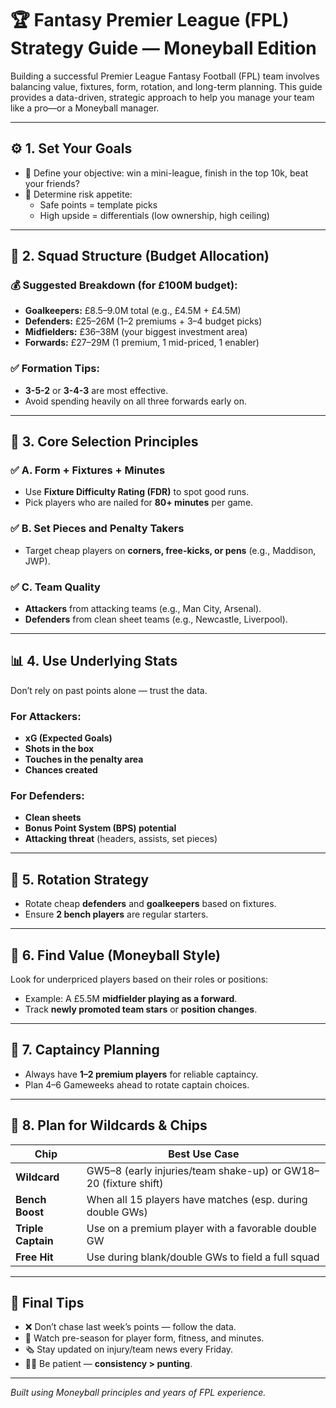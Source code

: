 # 🏆 Fantasy Premier League (FPL) Strategy Guide — Moneyball Edition

Building a successful Premier League Fantasy Football (FPL) team involves balancing value, fixtures, form, rotation, and long-term planning. This guide provides a data-driven, strategic approach to help you manage your team like a pro—or a Moneyball manager.

---

## ⚙️ 1. Set Your Goals

- 🎯 Define your objective: win a mini-league, finish in the top 10k, beat your friends?
- 🔁 Determine risk appetite:
  - Safe points = template picks
  - High upside = differentials (low ownership, high ceiling)

---

## 🧱 2. Squad Structure (Budget Allocation)

### 💰 Suggested Breakdown (for £100M budget):
- **Goalkeepers:** £8.5–9.0M total (e.g., £4.5M + £4.5M)
- **Defenders:** £25–26M (1–2 premiums + 3–4 budget picks)
- **Midfielders:** £36–38M (your biggest investment area)
- **Forwards:** £27–29M (1 premium, 1 mid-priced, 1 enabler)

### ✅ Formation Tips:
- **3-5-2** or **3-4-3** are most effective.
- Avoid spending heavily on all three forwards early on.

---

## 🧠 3. Core Selection Principles

### ✅ A. Form + Fixtures + Minutes
- Use **Fixture Difficulty Rating (FDR)** to spot good runs.
- Pick players who are nailed for **80+ minutes** per game.

### ✅ B. Set Pieces and Penalty Takers
- Target cheap players on **corners, free-kicks, or pens** (e.g., Maddison, JWP).

### ✅ C. Team Quality
- **Attackers** from attacking teams (e.g., Man City, Arsenal).
- **Defenders** from clean sheet teams (e.g., Newcastle, Liverpool).

---

## 📊 4. Use Underlying Stats

Don’t rely on past points alone — trust the data.

### For Attackers:
- **xG (Expected Goals)**
- **Shots in the box**
- **Touches in the penalty area**
- **Chances created**

### For Defenders:
- **Clean sheets**
- **Bonus Point System (BPS) potential**
- **Attacking threat** (headers, assists, set pieces)

---

## 🔁 5. Rotation Strategy

- Rotate cheap **defenders** and **goalkeepers** based on fixtures.
- Ensure **2 bench players** are regular starters.

---

## 💎 6. Find Value (Moneyball Style)

Look for underpriced players based on their roles or positions:
- Example: A £5.5M **midfielder playing as a forward**.
- Track **newly promoted team stars** or **position changes**.

---

## 🧮 7. Captaincy Planning

- Always have **1–2 premium players** for reliable captaincy.
- Plan 4–6 Gameweeks ahead to rotate captain choices.

---

## 📅 8. Plan for Wildcards & Chips

| Chip           | Best Use Case                                                  |
|----------------|----------------------------------------------------------------|
| **Wildcard**   | GW5–8 (early injuries/team shake-up) or GW18–20 (fixture shift) |
| **Bench Boost**| When all 15 players have matches (esp. during double GWs)      |
| **Triple Captain** | Use on a premium player with a favorable double GW        |
| **Free Hit**   | Use during blank/double GWs to field a full squad              |

---

## 🧠 Final Tips

- ❌ Don’t chase last week’s points — follow the data.
- 👀 Watch pre-season for player form, fitness, and minutes.
- 🗞️ Stay updated on injury/team news every Friday.
- 🧘‍♂️ Be patient — **consistency > punting**.

---

*Built using Moneyball principles and years of FPL experience.*
